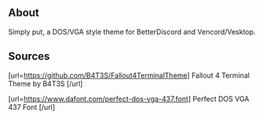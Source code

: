 <h2>About</h2>

Simply put, a DOS/VGA style theme for BetterDiscord and Vencord/Vesktop.

<h2>Sources</h2>

[url=https://github.com/B4T3S/Fallout4TerminalTheme] Fallout 4 Terminal Theme by B4T3S [/url]

[url=https://www.dafont.com/perfect-dos-vga-437.font] Perfect DOS VGA 437 Font [/url]
